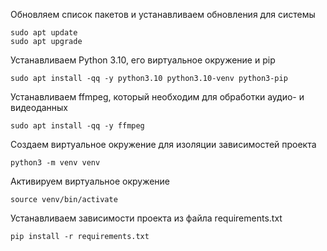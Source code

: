 Обновляем список пакетов и устанавливаем обновления для системы
```
sudo apt update
sudo apt upgrade
```

Устанавливаем Python 3.10, его виртуальное окружение и pip
```
sudo apt install -qq -y python3.10 python3.10-venv python3-pip
```

Устанавливаем ffmpeg, который необходим для обработки аудио- и видеоданных
```
sudo apt install -qq -y ffmpeg
```

Создаем виртуальное окружение для изоляции зависимостей проекта

```
python3 -m venv venv
```

Активируем виртуальное окружение

```
source venv/bin/activate
```

Устанавливаем зависимости проекта из файла requirements.txt
```
pip install -r requirements.txt
```
